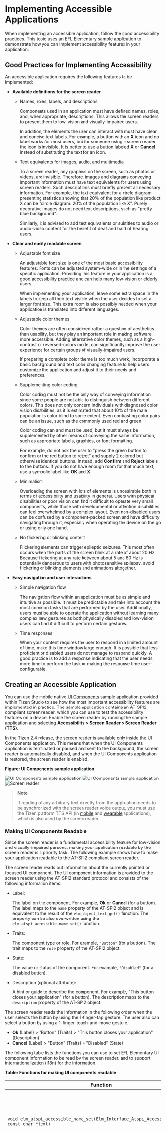 # Implementing Accessible Applications

When implementing an accessible application, follow the good accessibility practices. This topic uses an EFL Elementary sample application to demonstrate how you can implement accessibility features in your application.

## Good Practices for Implementing Accessibility

An accessible application requires the following features to be implemented:

- **Available definitions for the screen reader**

  - Names, roles, labels, and descriptions

    Components used in an application must have defined names, roles, and, when appropriate, descriptions. This allows the screen readers to present them to low-vision and visually-impaired users.

    In addition, the elements the user can interact with must have clear and concise text labels. For example, a button with an **X** icon and no label works for most users, but for someone using a screen reader the icon is invisible. It is better to use a button labeled **X** or **Cancel** instead of substituting the text for an icon.

  - Text equivalents for images, audio, and multimedia

    To a screen reader, any graphics on the screen, such as photos or videos, are invisible. Therefore, images and diagrams conveying important information must have text equivalents for users using screen readers. Such descriptions must briefly present all necessary information. For example, the text equivalent for a circle diagram presenting statistics showing that 20% of the population like product X can be "circle diagram: 20% of the population like X". Purely decorative images do not need text descriptions, such as "pretty blue background".

    Similarly, it is advised to add text equivalents or subtitles to audio or audio-video content for the benefit of deaf and hard of hearing users.

- **Clear and easily readable screen**

  - Adjustable font size

    An adjustable font size is one of the most basic accessibility features. Fonts can be adjusted system-wide or in the settings of a specific application. Providing this feature in your application is a good accessibility practice and can help many low-vision or elderly users.

    When implementing your application, leave some extra space in the labels to keep all their text visible when the user decides to set a larger font size. This extra room is also possibly needed when your application is translated into different languages.

  - Adjustable color themes

    Color themes are often considered rather a question of aesthetics than usability, but they play an important role in making software more accessible. Adding alternative color themes, such as a high-contrast or reversed-colors mode, can significantly improve the user experience for certain groups of visually-impaired users.

    If preparing a complete color theme is too much work, incorporate a basic background and text color changing feature to help users customize the application and adjust it to their needs and preferences.

  - Supplementing color coding

    Color coding must not be the only way of conveying information since some people are not able to distinguish between different colors. This does not only concern individuals with diagnosed color vision disabilities, as it is estimated that about 10% of the male population is color blind to some extent. Even contrasting color pairs can be an issue, such as the commonly used red and green.

    Color coding can and must be used, but it must always be supplemented by other means of conveying the same information, such as appropriate labels, graphics, or font formatting.

    For example, do not ask the user to "press the green button to confirm or the red button to reject" and supply 2 colored but otherwise identical buttons. Instead, add **Confirm** and **Reject** labels to the buttons. If you do not have enough room for that much text, use a symbolic label like **OK** and **X**.

  - Minimalism

    Overloading the screen with lots of elements is undesirable both in terms of accessibility and usability in general. Users with physical disabilities or poor vision can find it difficult to operate very small components, while those with developmental or attention disabilities can feel overwhelmed by a complex layout. Even non-disabled users can be confused by a component-packed screen and have difficulty navigating through it, especially when operating the device on the go or using only one hand.

  - No flickering or blinking content

    Flickering elements can trigger epileptic seizures. This most often occurs when the parts of the screen blink at a rate of about 20 Hz. Because flickering at any rate between about 5 and 60 Hz is potentially dangerous to users with photosensitive epilepsy, avoid flickering or blinking elements and animations altogether.

- **Easy navigation and user interactions**

  - Simple navigation flow

    The navigation flow within an application must be as simple and intuitive as possible. It must be predictable and take into account the most common tasks that are performed by the user. Additionally, users must be able to operate the application without learning many complex new gestures as both physically disabled and low-vision users can find it difficult to perform certain gestures.

  - Time responses

    When your content requires the user to respond in a limited amount of time, make this time window large enough. It is possible that less proficient or disabled users do not manage to respond quickly. A good practice is to add a response indicating that the user needs more time to perform the task or making the response time user-configurable.

## Creating an Accessible Application

You can use the mobile native [UI Components](/development/sample/native/UI/UI_Components) sample application provided within Tizen Studio to see how the most important accessibility features are implemented in practice. The sample application contains an AT-SPI2 compliant screen reader, which you can use to test the accessibility features on a device. Enable the screen reader by running the sample application and selecting **Accessibility > Screen Reader > Screen Reader (TTS)**.

In the Tizen 2.4 release, the screen reader is available only inside the UI Components application. This means that when the UI Components application is terminated or paused and sent to the background, the screen reader is automatically disabled, and when the UI Components application is restored, the screen reader is enabled.

**Figure: UI Components sample application**

![UI Components sample application](./media/ui-controls.png) ![UI Components sample application](./media/ui-controls-accessibility.png) ![Screen reader](./media/ui-controls-accessibility-screen-reader.png)

> **Note**
>
> If reading of any arbitrary text directly from the application needs to be synchronized with the screen reader voice output, you must use the Tizen platform TTS API (in [mobile](../../../api/mobile/latest/group__CAPI__UIX__TTS__MODULE.html) and [wearable](../../../api/wearable/latest/group__CAPI__UIX__TTS__MODULE.html) applications), which is also used by the screen reader.

### Making UI Components Readable

Since the screen reader is a fundamental accessibility feature for low-vision and visually-impaired persons, making your application readable by the screen reader is a priority task. The following example shows how to make your application readable to the AT-SPI2 compliant screen reader.

The screen reader reads out information about the currently pointed or focused UI component. The UI component information is provided to the screen reader using the AT-SPI2 standard protocol and consists of the following information items:

- Label:

  The label on the component. For example, **Ok** or **Cancel** (for a button). The label maps to the `name` property of the AT-SPI2 object and is equivalent to the result of the `elm_object_text_get()` function. The property can be also overwritten using the `elm_atspi_accessible_name_set()` function.

- Traits:

  The component type or role. For example, `"Button"` (for a button). The trait maps to the `role` property of the AT-SPI2 object.

- State:

  The value or status of the component. For example, `"Disabled"` (for a disabled button).

- Description (optional attribute):

  A hint or guide to describe the component. For example, "This button closes your application" (for a button). The description maps to the `description` property of the AT-SPI2 object.

The screen reader reads the information in the following order when the user selects the button by using the 1-finger-tap gesture. The user also can select a button by using a 1-finger-touch-and-move gesture.

- **Ok** (Label) > "Button" (Traits) > "This button closes your application" (Description)
- **Cancel** (Label) > "Button" (Traits) > "Disabled" (State)

The following table lists the functions you can use to set EFL Elementary UI component information to be read by the screen reader, and to support internationalization (i18n) for the information.

**Table: Functions for making UI components readable**

| Function                                 | Description                              |
|----------------------------------------|----------------------------------------|
| `void elm_atspi_accessible_name_set(Elm_Interface_Atspi_Accessible *obj, const char *text)` | Set a text of an object.<br><br>- `obj`: Elementary object<br>- `text`: New accessible name for the object |
| `void elm_atspi_accessible_name_cb_set(Elm_Interface_Atspi_Accessible *obj, Elm_Atspi_Reading_Info_Cb name_cb, const void *data)` | Set the accessible name information callback for an object.<br><br>- `obj`: Elementary object<br>- `name_cb`: Accessible name information callback for the object<br>- `data`: Data passed to the accessible name information callback |
| `void elm_atspi_accessible_role_set(Elm_Interface_Atspi_Accessible *obj, Elm_Atspi_Role role)` | Set the accessible role.<br><br>- `obj`: Elementary object<br>- `role`: New accessible role for the object |
| `void elm_atspi_accessible_description_set(Elm_Interface_Atspi_Accessible *obj, const char *text)` | Set the accessible description.<br><br>- `obj`: Elementary object<br>- `text`: Description text for the object |
| `void elm_atspi_accessible_description_cb_set(Elm_Interface_Atspi_Accessible *obj, Elm_Atspi_Reading_Info_Cb description_cb, const void *data)` | Set the accessible description information callback for an object.<br><br>- `obj`: Elementary object<br>- `description_cb`: Accessible description information callback for the object<br>- `data`: Data passed to the accessible description information callback |
| `void elm_atspi_accessible_translation_domain_set(Elm_Interface_Atspi_Accessible *obj, const char *domain)` | Bind the translation domain to the accessible object.<br><br>- `obj`: Elementary object<br>- `domain`: Translation domain (name space for translation keys) |


**Figure: Readable components in the UI Components sample**

![Readable components in the UI Components sample](./media/ui-controls-accessibility-screen-reader-ui-description.png)

The Elementary library sets the default information (label, traits, state) for the components, except for an icon and image. You can override the default information in various ways:

- Button with a custom name

  Use the `elm_object_text_set()` function to define a custom name.

  ```
  /* File: src/accessibility/screen_reader/description.c */

  btn = elm_button_add(layout);
  elm_object_text_set(btn, "Test Name");
  ```

  If the user highlights the button, the screen reader says "Test Name, button" (it reads out the component custom name and default trait).

- Button without a name and description

  If you define a button with an icon image only, no name or description is provided by default.

  ```
  /* File: src/accessibility/screen_reader/description.c */

  btn = elm_button_add(layout);
  img = elm_image_add(btn);
  elm_image_file_set(img, IMG_PATH, NULL);
  elm_object_part_content_set(btn, "icon", img);
  ```

  If the user highlights the button, the screen reader says "button" (it reads out the component default trait only).

- Button with an internationalized description

  Use the `elm_atspi_accessible_description_set()` function to define a description. To make multiple language versions available define the actual description strings in PO files and use the `elm_atspi_accessible_translation_domain_set()` function to bind the translation domain to the component.

  ```
  /* File: CMakeLists.txt */

  # i18n
  ADD_SUBDIRECTORY(po)

  /* File: packaging/ui-controls.spec */

  BuildRequires:  gettext-tools

  /opt/usr/apps/org.tizen.ui-controls/res/locale/<any language, use asterisk>/LC_MESSAGES/<any file, use asterisk>

  /* File: po/CMakeLists.txt */

  SET(POFILES en_US.po it_IT.po)
  SET(MSGFMT "/usr/bin/msgfmt")

  FOREACH(pofile ${POFILES})
      SET(pofile ${CMAKE_CURRENT_SOURCE_DIR}/${pofile})
      MESSAGE(PO: "  ${pofile}")
      GET_FILENAME_COMPONENT(absPofile ${pofile} ABSOLUTE)
      GET_FILENAME_COMPONENT(lang ${absPofile} NAME_WE)
      SET(moFile ${CMAKE_CURRENT_BINARY_DIR}/${lang}.mo)
      ADD_CUSTOM_COMMAND(
          OUTPUT ${moFile}
          COMMAND ${MSGFMT} -o ${moFile} ${absPofile}
          DEPENDS ${absPofile})
      INSTALL(FILES ${moFile}
          DESTINATION ${LOCALEDIR}/${lang}/LC_MESSAGES RENAME ${PACKAGE}.mo)
      SET(moFiles ${moFiles} ${moFile})
  ENDFOREACH(pofile)

  ADD_CUSTOM_TARGET(po ALL DEPENDS ${moFiles})

  /* File: po/en_US.po */

  msgid "IDS_BUTTON_DESCRIPTION"
  msgstr "One finger double tap to activate"

  msgid "IDS_BUTTON_NAME"
  msgstr "Button accessibility name"

  /* File: po/it_IT.po */

  msgid "IDS_BUTTON_DESCRIPTION"
  msgstr "Un dito doppio tap per attivare"

  msgid "IDS_BUTTON_NAME"
  msgstr "Button nome di accessibilità"

  /* File: src/main.c */

  /* Bind package locale file */
  bindtextdomain(PACKAGE, LOCALE_DIR);
  textdomain(PACKAGE);

  /* File: src/accessibility/screen_reader/description.c */

  btn = elm_button_add(layout);
  elm_object_text_set(btn, "Test Name");
  elm_object_style_set(btn, "default");
  elm_object_part_content_set(layout, "button_description", btn);
  elm_atspi_accessible_description_set(btn, "IDS_BUTTON_DESCRIPTION");
  elm_atspi_accessible_translation_domain_set(btn, PACKAGE);
  ```

  If the user highlights the button and the display language is set to English (US), the screen reader says "Test Name, button, one finger double tap to activate" (it reads out the component custom name, default trait, and description from the `en_US.po` file). If the display language is changed, the description string from the relevant PO file is used.

- Button with an accessible name and an accessible description

  - Use the `elm_atspi_accessible_name_set()` function to define an accessible name.

    ```
    /* File: src/accessibility/screen_reader/description.c */

    btn = elm_button_add(layout);
    elm_object_text_set(btn, "Test Name");
    elm_object_style_set(btn, "default");
    elm_object_part_content_set(layout, "button_a11y_name", btn);
    elm_atspi_accessible_name_set(btn, "IDS_BUTTON_NAME");
    elm_atspi_accessible_translation_domain_set(btn, PACKAGE);
    ```

    If the user highlights the button, the screen reader says "Button accessibility name, button" (it reads out the component accessible name from the `en_US.po` file and the default trait). If the display language is changed, the accessible name string from the relevant PO file is used.

    The `elm_atspi_accessible_name_set()` function overrides the custom name set earlier with the `elm_object_text_set()` function.

  - You can also use the `elm_atspi_accessible_name_cb_set()` and `elm_atspi_accessible_description_cb_set()` functions to define callbacks that return an accessible name and description for the button.

    ```
    static char*
    _accessible_name_cb(void *data, Evas_Object *obj)
    {
        return strdup("Accessible Name");
    }
    static char*
    _accessible_description_cb(void *data, Evas_Object *obj)
    {
        return strdup("Accessible Description");
    }

    btn = elm_button_add(layout);
    elm_object_text_set(btn, "Test Name");
    elm_atspi_accessible_name_cb_set(btn, _accessible_name_cb, NULL);
    elm_atspi_accessible_description_cb_set(btn, _accessible_description_cb, NULL);
    ```

    If the user highlights the button, the screen reader says "Accessible Name, button, Accessible Description".

You can also create a custom reading of multi-style components. Sometimes, it is necessary to have different voice output depending on the style assigned to the UI component. The `default` style is handled "out of the box" by the accessibility framework, but you must handle any alternative styles on the application side. The Elementary checkbox component offers a good example of alternative styles:
- `default` style in a checkbox:

   The reading must be "\<label\>, \<state\>", where \<label\> is a text assigned to the checkbox and \<state\> is read as "selected" or "not selected", depending on the checkbox state.

- `favorite` style in a checkbox:

   The reading must be "Favorite button, \<state\>", where \<state\> is read as "selected" or "not selected", depending on the checkbox state.

- `on&off` style in a checkbox:

   The reading must be "On/off button, \<state\>", where \<state\> is read as "on" or "off", depending on the checkbox state.

The following source code snippet demonstrates how to handle the `favorite` and `on&off` checkbox styles in the application source code:

```
/* File: src/check.c */

check = elm_check_add(box);
elm_object_style_set(check, "favorite");
elm_atspi_accessible_name_set(check, "Favorite button");

check = elm_check_add(box);
elm_object_style_set(check, "on&off");
elm_atspi_accessible_role_set(check, ELM_ATSPI_ROLE_TOGGLE_BUTTON);
elm_atspi_accessible_name_set(check, "On, off");
```
### Setting the UI Reading Information Types

By default, the screen reader uses all accessible information types for an Elementary object, such as label (name), traits, and state. To limit the information types to be used, you can define a list of reading information types.

The following table lists the function you can use to define the reading information types for an object.

**Table: Function for setting the reading information types**

| Function                                 | Description                              |
|----------------------------------------|----------------------------------------|
| `void elm_atspi_accessible_reading_info_type_set(Elm_Interface_Atspi_Accessible *obj, Elm_Atspi_Reading_Info_Type_Mask reading_info)` | Set the reading information types for an accessible object.<br><br>- `obj`: Elementary object<br>- `reading_info`: Reading information types |

The following source code snippet demonstrates how to set the reading information types for an accessible object in the application source code:

```
static char*
_accessible_name_cb(void *data, Evas_Object *obj)
{
    return strdup("Accessible Name");
}
static char*
_accessible_description_cb(void *data, Evas_Object *obj)
{
    return strdup("Accessible Description");
}

btn = elm_button_add(layout);
elm_object_text_set(btn, "Test Name");
elm_atspi_accessible_name_cb_set(btn, _accessible_name_cb, NULL);
elm_atspi_accessible_description_cb_set(btn, _accessible_description_cb, NULL);
elm_atspi_accessible_reading_info_type_set(btn, (ELM_ACCESSIBLE_READING_INFO_TYPE_NAME |
                                                 ELM_ACCESSIBLE_READING_INFO_TYPE_DESCRIPTION));
```

If the user highlights the button, the screen reader says "Accessible Name, Accessible Description", which corresponds to the selected `ELM_ACCESSIBLE_READING_INFO_TYPE_NAME` and `ELM_ACCESSIBLE_READING_INFO_TYPE_DESCRIPTION` reading information types. It does not read the `ELM_ACCESSIBLE_READING_INFO_TYPE_TRAITS` type reading information, which in this case is "button".

### Setting the UI Reading Order

The following table lists the functions you can use to customize the order in which the screen reader covers the UI components on the screen.

**Table: Functions for setting the reading order**

| Function                                 | Description                              |
|----------------------------------------|----------------------------------------|
| `Eina_Bool elm_atspi_accessible_relationship_append(Elm_Interface_Atspi_Accessible *obj, Elm_Atspi_Relation_Type type, const Elm_Interface_Atspi_Accessible *relation_object)` | Append the relation to the relation set of a certain object or component object.<br><br>-		`obj`: Elementary accessible object (relation source)<br>-	`type`: Type of the ATSPI relation<br>-		`relation_object`: Relation target object |
| `void elm_atspi_accessible_relationship_remove(Elm_Interface_Atspi_Accessible *obj, Elm_Atspi_Relation_Type type, const Elm_Interface_Atspi_Accessible *relation_object)` | Remove the relation from the relation set of a certain object or component object.<br><br>-			`obj`: Elementary accessible object (relation source)<br>-		`type`: Type of the ATSPI relation<br>-	`relation_object`: Relation target object |

The following figure illustrates the UI reading order example in the UI Components sample application. In the top part of the screen, the components have been ordered explicitly by the developer by setting the ATSPI standard relations between accessible objects corresponding to these components. In the bottom part of the screen, the components have no relation-based navigation set at all. This results in the natural reading order of the UI elements maintained implicitly by the screen reader itself. The natural reading order is a heuristic based on the UI elements' geometrical position on the screen (top to bottom, and left to right reading direction).

**Figure: UI reading order in the UI Components sample**

![UI reading order in the UI Components sample](./media/ui-controls-accessibility-screen-reader-ui-reading-order.png)

The following code illustrates how the customized reading order for the top part of the screen has been implemented. The component relations are defined with `ATSPI_RELATION_FLOWS_TO` and `ATSPI_RELATION_FLOWS_FROM` parameters. In addition to the normal relations used when navigating forward, inverse relations are defined as well to ensure proper behavior when navigating backward.

You can have various independent relation-based navigation chains on one screen. Each relation-based navigation chain is resolved locally and has priority over the default navigation order maintained by the screen reader. When one of the ends of a relation-based navigation chain is reached, the highlight frame goes forward along to the actual navigation direction to the closest component in the default navigation order. It omits interim components of the relation-based navigation chains. In this example, when the navigation command "next" is called from the **c** button, the highlight frame goes from the **c** button to the **Default reading order** label.

```
/* File: src/accessibility/screen_reader/reading_order.c */

Evas_Object *btnA;
Evas_Object *btnB;
Evas_Object *btnC;
Evas_Object *btnD;
Evas_Object *btnE;
Evas_Object *labelCustom;

/* Creating buttons with custom order */
btnA = elm_button_add(layout);
elm_object_text_set(btnA, "a");

/*
   Inform the assistive technology that UI information
   must be presented in following order (btnA is by-passed)
*/
elm_atspi_accessible_relationship_append(labelCustom, ELM_ATSPI_RELATION_FLOWS_TO, btnD);
elm_atspi_accessible_relationship_append(btnD, ELM_ATSPI_RELATION_FLOWS_TO, btnE);
elm_atspi_accessible_relationship_append(btnE, ELM_ATSPI_RELATION_FLOWS_TO, btnB);
elm_atspi_accessible_relationship_append(btnB, ELM_ATSPI_RELATION_FLOWS_TO, btnC);

/* Inverse relations */
elm_atspi_accessible_relationship_append(btnC, ELM_ATSPI_RELATION_FLOWS_FROM, btnB);
elm_atspi_accessible_relationship_append(btnB, ELM_ATSPI_RELATION_FLOWS_FROM, btnE);
elm_atspi_accessible_relationship_append(btnE, ELM_ATSPI_RELATION_FLOWS_FROM, btnD);
elm_atspi_accessible_relationship_append(btnD, ELM_ATSPI_RELATION_FLOWS_FROM, labelCustom);
```

Navigation relations can also be used to exclude some components from the sequential navigation (for example, they are not reachable using the "next" or "previous" navigation commands triggered on 1-finger flicks). In the example, the **a** button was by-passed by setting a navigation relation between the **Custom reading order** label and the **d** button. However, the **a** button can still be reached by direct navigation (1-finger single tap or 1-finger hover). To entirely exclude the component from navigation (including direct navigation), set the `ATSPI_ROLE_REDUNDANT_OBJECT` role for the component using the `elm_atspi_accessible_role_set()` function.

### Customizing the Highlight Frame

The accessibility framework provides a highlight frame around the currently selected or focused UI component, and you can customize its size, shape, and color. The following code snippets demonstrate how to adjust the style of the highlight frame from the default yellow style (left in the figure) to  a custom red style (right in the figure).

**Figure: Highlight frame in the UI Components sample**

![Highlight frame in the UI Components sample](./media/ui-controls-accessibility-screen-reader-ui-custom-frame-1.png) ![Highlight frame in the UI Components sample](./media/ui-controls-accessibility-screen-reader-ui-custom-frame-2.png)

The following code snippets has been simplified to make the example clearer. Irrelevant code has been omitted, and long variables and resource names have been shortened to avoid line wrapping. The full version of the source code is available in the following files:

- `CMakeLists.txt`
- `edc_resource/accessibility/screen_reader/custom_frame.edc`
- `edc_resource/default/inc/my_button_header.edc`
- `edc_resource/default/my_button.edc`
- `inc/main.h`
- `res/images/btn_style_nor.png`
- `res/images/btn_style_sel.png`
- `res/images/core_dropdown_label_icon_arrow.png`
- `res/images/custom_highlight.png`
- `res/images/custom_highlight2.png`
- `res/ui-controls.edc`
- `src/accessibility/screen_reader.c`
- `src/accessibility/screen_reader/custom_frame.c`

In the `edc_resource/default/my_button.edc` file, define the custom style for the component. In this example, the highlight frame for the button is changed.

1. Mark that the component can render the accessibility highlight frame by setting value of the `access_highlight` property to `on`.
2. Register the `c_h_2.png` graphical resource, which contains the custom frame image.
3. Define a new `highlight` part with 2 states: `default` and `visible`. In the `default` state, use the resource registered in the previous step to set the value of the `image.normal` property.
4. Program both states to show or hide the accessibility highlight frame on signals:
   - `elm,action,access_highlight,show`
   - `elm,action,access_highlight,hide`

```
group {
   name: "elm/button/base/custom2";

   data.item: "access_highlight" "on";
   images.image: "../../res/images/c_h_2.png" COMP;

   parts {
      part {
         name: "highlight";
         clip_to: "highlight_clip";
         description {
            state: "default" 0.0;
            image.normal: "../../res/images/c_h_2.png";
            image.border: 10 10 10 10;
            image.middle: 0;
            fill.smooth: 0;
            rel1.to: "elm.text";
            rel1.offset: 30 5;
            rel2.to: "elm.text";
            rel2.offset: -30 0;
            visible: 0;
         }
         description {
            state: "visible" 0.0;
            inherit: "default" 0.0;
            visible: 1;
         }
      }
   }
   programs {
      program {
         name: "show_new_highlight";
         signal: "elm,action,access_highlight,show";
         source: "elm";
         action: STATE_SET "visible" 0.0;
         target: "highlight";
      }
      program {
         name: "hide_new_highlight";
         signal: "elm,action,access_highlight,hide";
         source: "elm";
         action: STATE_SET "default" 0.0;
         target: "highlight";
      }
   }
}
```

In the `src/accessibility/screen_reader/custom_frame.c` file, assign the style defined above to the button component using the `elm_object_style_set()` function, where the second parameter is the last segment of the `elm/button/base/custom2` group name defined in the EDC file.

```
static Evas_Object*
create_custom_frame(Evas_Object *parent)
{
    Evas_Object *btn;
    Evas_Object *layout;

    layout = elm_layout_add(parent);

    btn = elm_button_add(layout);

    elm_object_style_set(btn, "custom2");

    return layout;
}
```

## Related Information
- Dependencies
  - Tizen 2.4 and Higher for Mobile
  - Tizen 3.0 and Higher for Wearable
